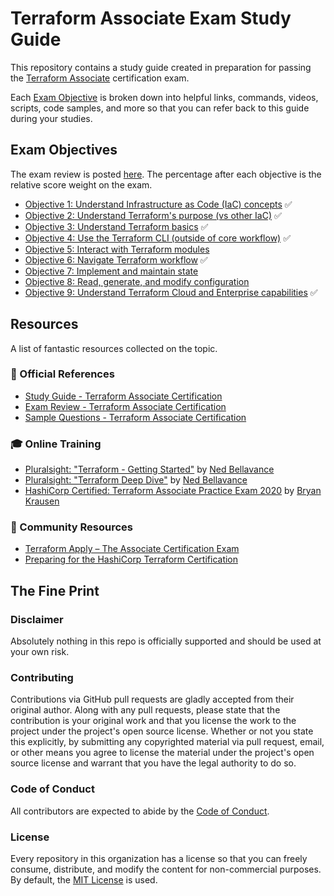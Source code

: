 # Terraform Associate Exam Study Guide

This repository contains a study guide created in preparation for passing the [Terraform Associate](https://www.hashicorp.com/certification/terraform-associate) certification exam.

Each [Exam Objective](#exam-objectives) is broken down into helpful links, commands, videos, scripts, code samples, and more so that you can refer back to this guide during your studies. 

## Exam Objectives

The exam review is posted [here](https://learn.hashicorp.com/tutorials/terraform/associate-review). The percentage after each objective is the relative score weight on the exam.

- [Objective 1: Understand Infrastructure as Code (IaC) concepts](objectives/01-iac-concepts.md) ✅
- [Objective 2: Understand Terraform's purpose (vs other IaC)](objectives/02-terraform-purpose.md) ✅
- [Objective 3: Understand Terraform basics](objectives/03-terraform-basics.md) ✅
- [Objective 4: Use the Terraform CLI (outside of core workflow)](objectives/04-terraform-cli.md) ✅
- [Objective 5: Interact with Terraform modules](objectives/05-terraform-modules.md) 
- [Objective 6: Navigate Terraform workflow](objectives/06-terraform-workflow.md) ✅
- [Objective 7: Implement and maintain state](objectives/07-terraform-state.md)
- [Objective 8: Read, generate, and modify configuration](objectives/08-terraform-configuration.md)
- [Objective 9: Understand Terraform Cloud and Enterprise capabilities](objectives/09-terraform-cloud-enterprise.md) ✅

## Resources

A list of fantastic resources collected on the topic.

### 📝 Official References

- [Study Guide - Terraform Associate Certification](https://learn.hashicorp.com/tutorials/terraform/associate-study?in=terraform/certification)
- [Exam Review - Terraform Associate Certification](https://learn.hashicorp.com/tutorials/terraform/associate-review)
- [Sample Questions - Terraform Associate Certification](https://learn.hashicorp.com/tutorials/terraform/associate-questions?in=terraform/certification)

### 🎓 Online Training

- [Pluralsight: "Terraform - Getting Started"](https://app.pluralsight.com/library/courses/getting-started-terraform) by [Ned Bellavance](https://twitter.com/Ned1313)
- [Pluralsight: "Terraform Deep Dive"](https://app.pluralsight.com/library/courses/terraform-deep-dive) by [Ned Bellavance](https://twitter.com/Ned1313)
- [HashiCorp Certified: Terraform Associate Practice Exam 2020](https://www.udemy.com/course/terraform-associate-practice-exam/) by [Bryan Krausen](https://twitter.com/btkrausen)

### 🤗 Community Resources

- [Terraform Apply – The Associate Certification Exam](https://wahlnetwork.com/2020/06/22/terraform-apply-the-associate-certification-exam/)
- [Preparing for the HashiCorp Terraform Certification](https://nedinthecloud.com/2020/04/27/preparing-for-the-hashicorp-terraform-certification/)

## The Fine Print

### Disclaimer

Absolutely nothing in this repo is officially supported and should be used at your own risk.

### Contributing

Contributions via GitHub pull requests are gladly accepted from their original author. Along with any pull requests, please state that the contribution is your original work and that you license the work to the project under the project's open source license. Whether or not you state this explicitly, by submitting any copyrighted material via pull request, email, or other means you agree to license the material under the project's open source license and warrant that you have the legal authority to do so.

### Code of Conduct

All contributors are expected to abide by the [Code of Conduct](/CODE_OF_CONDUCT.md).

### License

Every repository in this organization has a license so that you can freely consume, distribute, and modify the content for non-commercial purposes. By default, the [MIT License](https://opensource.org/licenses/MIT) is used.